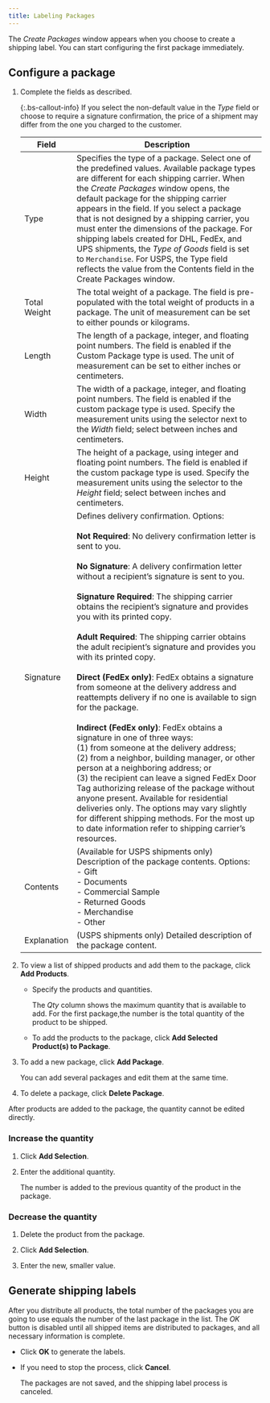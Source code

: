 ```yaml
---
title: Labeling Packages
---
```


The _Create Packages_ window appears when you choose to create a shipping label. You can start configuring the first package immediately.

## Configure a package

1. Complete the fields as described.

    {:.bs-callout-info}
    If you select the non-default value in the _Type_ field or choose to require a signature confirmation, the price of a shipment may differ from the one you charged to the customer.

   |Field|Description|
   |--- |--- |
   |Type|Specifies the type of a package. Select one of the predefined values. Available package types are different for each shipping carrier. When the _Create Packages_ window opens, the default package for the shipping carrier appears in the field. If you select a package that is not designed by a shipping carrier, you must enter the dimensions of the package. For shipping labels created for DHL, FedEx, and UPS shipments, the _Type of Goods_ field is set to `Merchandise`. For USPS, the Type field reflects the value from the Contents field in the Create Packages window.|
   |Total Weight|The total weight of a package. The field is pre-populated with the total weight of products in a package. The unit of measurement can be set to either pounds or kilograms.|
   |Length|The length of a package, integer, and floating point numbers. The field is enabled if the Custom Package type is used. The unit of measurement can be set to either inches or centimeters.
   |Width|The width of a package, integer, and floating point numbers. The field is enabled if the custom package type is used. Specify the measurement units using the selector next to the _Width_ field; select between inches and centimeters.|
   |Height|The height of a package, using integer and floating point numbers. The field is enabled if the custom package type is used. Specify the measurement units using the selector to the _Height_ field; select between inches and centimeters.|
   |Signature|Defines delivery confirmation. Options:<br/><br/>**Not Required**: No delivery confirmation letter is sent to you.<br/><br/>**No Signature**: A delivery confirmation letter without a recipient’s signature is sent to you.<br/><br/>**Signature Required**: The shipping carrier obtains the recipient’s signature and provides you with its printed copy.<br/><br/>**Adult Required**: The shipping carrier obtains the adult recipient’s signature and provides you with its printed copy.<br/><br/>**Direct (FedEx only)**: FedEx obtains a signature from someone at the delivery address and reattempts delivery if no one is available to sign for the package.<br/><br/>**Indirect (FedEx only)**: FedEx obtains a signature in one of three ways:<br/>(1) from someone at the delivery address; <br/>(2) from a neighbor, building manager, or other person at a neighboring address; or <br/>(3) the recipient can leave a signed FedEx Door Tag authorizing release of the package without anyone present. Available for residential deliveries only. The options may vary slightly for different shipping methods. For the most up to date information refer to shipping carrier’s resources.|
   |Contents|(Available for USPS shipments only) Description of the package contents. Options:<br/>- Gift<br/>- Documents<br/>- Commercial Sample<br/>- Returned Goods<br/>- Merchandise<br/>- Other|
   |Explanation|(USPS shipments only) Detailed description of the package content.|

1. To view a list of shipped products and add them to the package, click **Add Products**.

   - Specify the products and quantities.

      The _Qty_ column shows the maximum quantity that is available to add. For the first package,the number is the total quantity of the product to be shipped.

   - To add the products to the package, click **Add Selected Product(s) to Package**.

1. To add a new package, click **Add Package**.

   You can add several packages and edit them at the same time.

1. To delete a package, click **Delete Package**.

After products are added to the package, the quantity cannot be edited directly.

### Increase the quantity

1. Click **Add Selection**.

1. Enter the additional quantity.

    The number is added to the previous quantity of the product in the package.

### Decrease the quantity

1. Delete the product from the package.

1. Click **Add Selection**.

1. Enter the new, smaller value.

## Generate shipping labels

After you distribute all products, the total number of the packages you are going to use equals the number of the last package in the list. The _OK_ button is disabled until all shipped items are distributed to packages, and all necessary information is complete.

- Click **OK** to generate the labels.

- If you need to stop the process, click **Cancel**.

   The packages are not saved, and the shipping label process is canceled.
